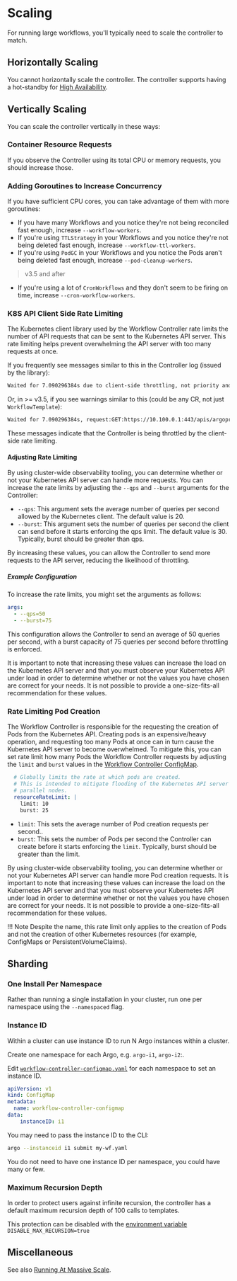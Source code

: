 # Scaling

For running large workflows, you'll typically need to scale the controller to match.

## Horizontally Scaling

You cannot horizontally scale the controller.
The controller supports having a hot-standby for [High Availability](high-availability.md#workflow-controller).

## Vertically Scaling

You can scale the controller vertically in these ways:

### Container Resource Requests

If you observe the Controller using its total CPU or memory requests, you should increase those.

### Adding Goroutines to Increase Concurrency

If you have sufficient CPU cores, you can take advantage of them with more goroutines:

- If you have many Workflows and you notice they're not being reconciled fast enough, increase `--workflow-workers`.
- If you're using `TTLStrategy` in your Workflows and you notice they're not being deleted fast enough, increase `--workflow-ttl-workers`.
- If you're using `PodGC` in your Workflows and you notice the Pods aren't being deleted fast enough, increase `--pod-cleanup-workers`.

> v3.5 and after

- If you're using a lot of `CronWorkflows` and they don't seem to be firing on time, increase `--cron-workflow-workers`.

### K8S API Client Side Rate Limiting

The Kubernetes client library used by the Workflow Controller rate limits the number of API requests that can be sent to the Kubernetes API server.
This rate limiting helps prevent overwhelming the API server with too many requests at once.

If you frequently see messages similar to this in the Controller log (issued by the library):

```txt
Waited for 7.090296384s due to client-side throttling, not priority and fairness, request: GET:https://10.100.0.1:443/apis/argoproj.io/v1alpha1/namespaces/argo/workflowtemplates/s2t
```

Or, in >= v3.5, if you see warnings similar to this (could be any CR, not just `WorkflowTemplate`):

```txt
Waited for 7.090296384s, request:GET:https://10.100.0.1:443/apis/argoproj.io/v1alpha1/namespaces/argo/workflowtemplates/s2t
```

These messages indicate that the Controller is being throttled by the client-side rate limiting.

#### Adjusting Rate Limiting

By using cluster-wide observability tooling, you can determine whether or not your Kubernetes API server can handle more requests.
You can increase the rate limits by adjusting the `--qps` and `--burst` arguments for the Controller:

- `--qps`: This argument sets the average number of queries per second allowed by the Kubernetes client.
The default value is 20.
- `--burst`: This argument sets the number of queries per second the client can send before it starts enforcing the qps limit.
The default value is 30.
Typically, burst should be greater than qps.

By increasing these values, you can allow the Controller to send more requests to the API server, reducing the likelihood of throttling.

##### Example Configuration

To increase the rate limits, you might set the arguments as follows:

```yaml
args:
  - --qps=50
  - --burst=75
```

This configuration allows the Controller to send an average of 50 queries per second, with a burst capacity of 75 queries per second before throttling is enforced.

It is important to note that increasing these values can increase the load on the Kubernetes API server and that you must observe your Kubernetes API under load in order to determine whether or not the values you have chosen are correct for your needs.
It is not possible to provide a one-size-fits-all recommendation for these values.

### Rate Limiting Pod Creation

The Workflow Controller is responsible for the requesting the creation of Pods from the Kubernetes API.
Creating pods is an expensive/heavy operation, and requesting too many Pods at once can in turn cause the Kubernetes API server to become overwhelmed.
To mitigate this, you can set rate limit how many Pods the Workflow Controller requests by adjusting the `limit` and `burst` values in the [Workflow Controller ConfigMap](workflow-controller-configmap.yaml).

```yaml
  # Globally limits the rate at which pods are created.
  # This is intended to mitigate flooding of the Kubernetes API server by workflows with a large amount of
  # parallel nodes.
  resourceRateLimit: |
    limit: 10
    burst: 25
```

- `limit`: This sets the average number of Pod creation requests per second..
- `burst`: This sets the number of Pods per second the Controller can create before it starts enforcing the `limit`.
Typically, burst should be greater than the limit.

By using cluster-wide observability tooling, you can determine whether or not your Kubernetes API server can handle more Pod creation requests.
It is important to note that increasing these values can increase the load on the Kubernetes API server and that you must observe your Kubernetes API under load in order to determine whether or not the values you have chosen are correct for your needs.
It is not possible to provide a one-size-fits-all recommendation for these values.

!!! Note
    Despite the name, this rate limit only applies to the creation of Pods and not the creation of other Kubernetes resources (for example, ConfigMaps or PersistentVolumeClaims).

## Sharding

### One Install Per Namespace

Rather than running a single installation in your cluster, run one per namespace using the `--namespaced` flag.

### Instance ID

Within a cluster can use instance ID to run N Argo instances within a cluster.

Create one namespace for each Argo, e.g. `argo-i1`, `argo-i2`:.

Edit [`workflow-controller-configmap.yaml`](workflow-controller-configmap.yaml) for each namespace to set an instance ID.

```yaml
apiVersion: v1
kind: ConfigMap
metadata:
  name: workflow-controller-configmap
data:
    instanceID: i1
```

You may need to pass the instance ID to the CLI:

```bash
argo --instanceid i1 submit my-wf.yaml
```

You do not need to have one instance ID per namespace, you could have many or few.

### Maximum Recursion Depth

In order to protect users against infinite recursion, the controller has a default maximum recursion depth of 100 calls to templates.

This protection can be disabled with the [environment variable](environment-variables.md#controller) `DISABLE_MAX_RECURSION=true`

## Miscellaneous

See also [Running At Massive Scale](running-at-massive-scale.md).
